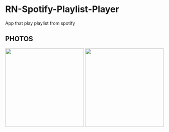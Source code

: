 # RN-Spotify-Playlist-Player
App that play playlist from spotify

## PHOTOS

<p float="left">
<img src="https://user-images.githubusercontent.com/35461058/168882826-5e65bdf0-fcae-4d22-b975-e4c932cb0cbc.jpg"  width="250"/>
<img src=""  width="250"/>

</p>

